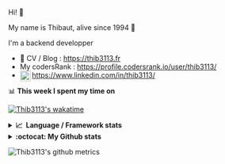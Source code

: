 Hi! 👋

My name is Thibaut, alive since 1994 🍷

I'm a backend developper

-   📝 CV / Blog : https://thib3113.fr
-   My codersRank : https://profile.codersrank.io/user/thib3113/
-   <a href="https://www.linkedin.com/in/thib3113/"><img align="left" alt="Thib3113's Linkedin" width="21px" src="https://raw.githubusercontent.com/peterthehan/peterthehan/master/assets/linkedin.svg" /></a> https://www.linkedin.com/in/thib3113/

📊 **This week I spent my time on**

[![Thib3113's wakatime](https://github-readme-stats.vercel.app/api/wakatime?username=thib3113&layout=default&theme=dracula&langs_count=6&hide_title=true&hide_border=true)](https://wakatime.com/@thib3113)

<details>
  <summary><b>📈&nbsp;&nbsp;Language&nbsp;/&nbsp;Framework stats</b></summary>
  <br/>  
  <a href='https://profile.codersrank.io/user/thib3113/'>
  <img src='http://cr-skills-chart-widget.azurewebsites.net/api/api?username=thib3113&padding=30&skills=php,batchfile,javascript,less,mysql,reactjs,scss,shell,typescript,vue'>
  </a>
</details>

<details>
  <summary><b>:octocat: My Github stats</b></summary>
  <br/>  
  
  <img src="https://github-readme-stats.vercel.app/api?username=thib3113&theme=dracula&show_icons=true&" alt="Thib3113's GitHub stats" />

<!--START_SECTION:activity-->

1. 🎉 Merged PR [#98](https://github.com/thib3113/unifi-blockips-srv/pull/98) in [thib3113/unifi-blockips-srv](https://github.com/thib3113/unifi-blockips-srv)
2. 🎉 Merged PR [#97](https://github.com/thib3113/unifi-blockips-srv/pull/97) in [thib3113/unifi-blockips-srv](https://github.com/thib3113/unifi-blockips-srv)
3. 🎉 Merged PR [#96](https://github.com/thib3113/unifi-blockips-srv/pull/96) in [thib3113/unifi-blockips-srv](https://github.com/thib3113/unifi-blockips-srv)
4. 🎉 Merged PR [#286](https://github.com/thib3113/unifi-client/pull/286) in [thib3113/unifi-client](https://github.com/thib3113/unifi-client)
5. 🎉 Merged PR [#285](https://github.com/thib3113/unifi-client/pull/285) in [thib3113/unifi-client](https://github.com/thib3113/unifi-client)
 <!--END_SECTION:activity-->

</details>

![Thib3113's github metrics](https://gist.githubusercontent.com/thib3113/83a96e16f8bca103f1b0e376186c66ec/raw/github-metrics.svg)
